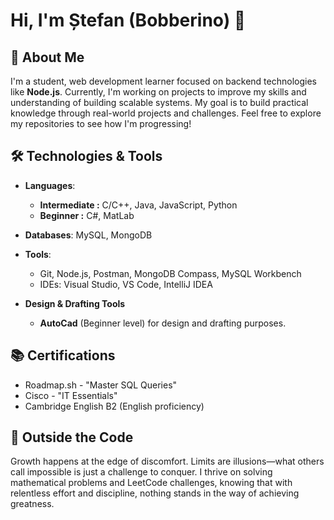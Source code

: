 # Hi, I'm Ștefan (Bobberino) 👋

## 🎯 About Me

I'm a student, web development learner focused on backend technologies like **Node.js**. Currently, I'm working on projects to improve my skills and understanding of building scalable systems.
My goal is to build practical knowledge through real-world projects and challenges. Feel free to explore my repositories to see how I'm progressing!


## 🛠️ Technologies & Tools

- **Languages**:
  - **Intermediate :** C/C++, Java, JavaScript, Python
  - **Beginner  :**  C#, MatLab
- **Databases**: MySQL, MongoDB
- **Tools**: 
  - Git, Node.js, Postman, MongoDB Compass, MySQL Workbench
  - IDEs: Visual Studio, VS Code, IntelliJ IDEA

- **Design & Drafting Tools**
  - **AutoCad** (Beginner level) for design and drafting purposes.

## 📚 Certifications

- Roadmap.sh - "Master SQL Queries" 
- Cisco - "IT Essentials"
- Cambridge English B2 (English proficiency)

## 🧮 Outside the Code

Growth happens at the edge of discomfort. Limits are illusions—what others call impossible is just a challenge to conquer. I thrive on solving mathematical problems and LeetCode challenges, knowing that with relentless effort and discipline, nothing stands in the way of achieving greatness.

